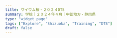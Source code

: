 ```yaml
---
title: ワイワム桜・２０２４DTS
summary: 学校｜２０２４年４月｜中部地方・静岡県
type: "widget_page"
tags: ["Explore", "Shizuoka", "Training", "DTS"]
draft: false
---
```

